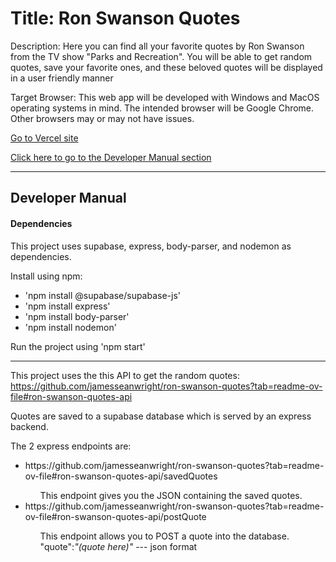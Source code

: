 # Title: Ron Swanson Quotes

<p>Description: Here you can find all your favorite quotes by Ron Swanson from the TV show "Parks and Recreation". You will be able to get random quotes, save your favorite ones, and these beloved quotes will be displayed in a user friendly manner</p>

<p>Target Browser: This web app will be developed with Windows and MacOS operating systems in mind. The intended browser will be Google Chrome. Other browsers may or may not have issues.</p>

<a href="https://inst377-group-project-ant-n1.vercel.app/" target='_blank'>Go to Vercel site</a>

[Click here to go to the Developer Manual section](#developer-manual)

<hr>

<h2 id='developer-manual'>Developer Manual</h2>

<h4>Dependencies</h4>
<p>This project uses supabase, express, body-parser, and nodemon as dependencies.</p>
<p>Install using npm:</p>
<ul>
<li>'npm install @supabase/supabase-js'</li>
<li>'npm install express'</li>
<li>'npm install body-parser'</li>
<li>'npm install nodemon'</li>
</ul>
<p>Run the project using 'npm start'</p>

<hr>

<p>This project uses the this API to get the random quotes: <a href="https://github.com/jamesseanwright/ron-swanson-quotes?tab=readme-ov-file#ron-swanson-quotes-api" target='_blank'>https://github.com/jamesseanwright/ron-swanson-quotes?tab=readme-ov-file#ron-swanson-quotes-api</a></p>

<p>Quotes are saved to a supabase database which is served by an express backend.</p>

<p>The 2 express endpoints are:</p>
<ul>
<li>https://github.com/jamesseanwright/ron-swanson-quotes?tab=readme-ov-file#ron-swanson-quotes-api/savedQuotes</li>
<ul>This endpoint gives you the JSON containing the saved quotes.</ul>
<li>https://github.com/jamesseanwright/ron-swanson-quotes?tab=readme-ov-file#ron-swanson-quotes-api/postQuote</li>
<ul>This endpoint allows you to POST a quote into the database. "quote":<em>"(quote here)"</em> --- json format</ul>
</ul>
